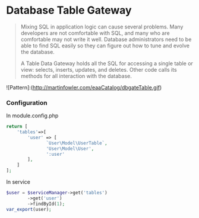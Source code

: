 Database Table Gateway
================================
> Mixing SQL in application logic can cause several problems. Many developers are not comfortable with SQL, and many who are comfortable may not write it well. Database administrators need to be able to find SQL easily so they can figure out how to tune and evolve the database.
>
> A Table Data Gateway holds all the SQL for accessing a single table or view: selects, inserts, updates, and deletes. Other code calls its methods for all interaction with the database.

![Pattern]:(http://martinfowler.com/eaaCatalog/dbgateTable.gif)


### Configuration

In module.config.php

```php
return [
    'tables'=>[
        'user' => [
               `User\Model\UserTable`,
               'User\Model\User',
               ':user'
        ],
    ]
];
```

In service

```php
$user = $serviceManager->get('tables')
        ->get('user')
        ->findById(1);
var_export(user);
```
